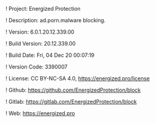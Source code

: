! Project: Energized Protection

! Description: ad.porn.malware blocking.

! Version: 6.0.1.20.12.339.00

! Build Version: 20.12.339.00

! Build Date: Fri, 04 Dec 20 00:07:19

! Version Code: 3390007

! License: CC BY-NC-SA 4.0, https://energized.pro/license

! Github: https://github.com/EnergizedProtection/block

! Gitlab: https://gitlab.com/EnergizedProtection/block


! Web: https://energized.pro
